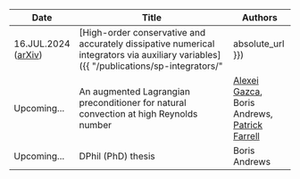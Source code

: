 | Date | Title | Authors |
| --- | --- | --- |
| 16.JUL.2024 <br> ([arXiv](https://doi.org/10.48550/arXiv.2407.11904)) | [High-order conservative and accurately dissipative numerical integrators via auxiliary variables]({{ "/publications/sp-integrators/" | absolute_url }}) | Boris Andrews, <br> [Patrick Farrell](https://pefarrell.org/) |
| Upcoming\.\.\. | An augmented Lagrangian preconditioner for natural convection at high Reynolds number | [Alexei Gazca](https://gazcaorozco.github.io/home/), <br> Boris Andrews, <br> [Patrick Farrell](https://pefarrell.org/) |
| Upcoming\.\.\. | DPhil (PhD) thesis | Boris Andrews |
